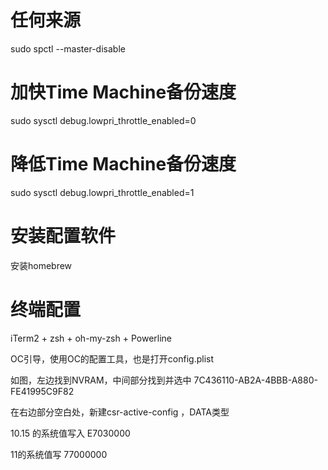 # 任何来源
sudo spctl --master-disable

# 加快Time Machine备份速度
sudo sysctl debug.lowpri_throttle_enabled=0

# 降低Time Machine备份速度
sudo sysctl debug.lowpri_throttle_enabled=1

# 安装配置软件
安装homebrew

# 终端配置
iTerm2 + zsh + oh-my-zsh + Powerline


OC引导，使用OC的配置工具，也是打开config.plist

如图，左边找到NVRAM，中间部分找到并选中 7C436110-AB2A-4BBB-A880-FE41995C9F82

在右边部分空白处，新建csr-active-config ，DATA类型

10.15 的系统值写入 E7030000

11的系统值写 77000000